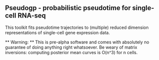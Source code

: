## Pseudogp - probabilistic pseudotime for single-cell RNA-seq

This toolkit fits pseudotime trajectories to (multiple) reduced dimension representations of single-cell gene expression data.

** Warning: ** This is pre-alpha software and comes with absolutely no guarantee of doing anything right whatsoever. Be weary of matrix inversions: computing posterior mean curves is O(n^3) for n cells.
